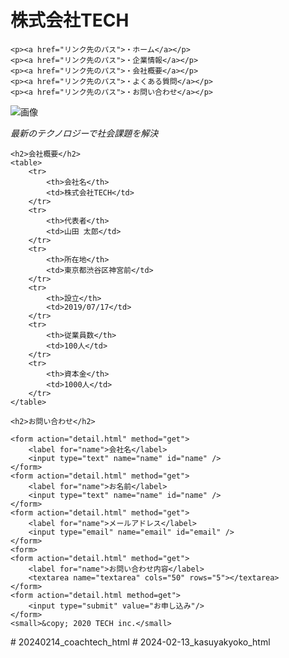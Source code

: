 <!DOCTYPE html>
<html lang="ja">
<head>
    <meta charset="UTF-8">
    <meta name="viewport" content="width=device-width, initial-scale=1.0">
    <title>株式会社TECH</title>
</head>
<body>
  <h1>株式会社TECH</h1>
    
    <p><a href="リンク先のパス">・ホーム</a></p>
    <p><a href="リンク先のパス">・企業情報</a></p>
    <p><a href="リンク先のパス">・会社概要</a></p>
    <p><a href="リンク先のパス">・よくある質問</a></p>
    <p><a href="リンク先のパス">・お問い合わせ</a></p>
</body>
    <img src="img/mv 5.png" alt="画像">
    <p><em>最新のテクノロジーで社会課題を解決</em></p>

    <h2>会社概要</h2>
    <table>
        <tr>
            <th>会社名</th>
            <td>株式会社TECH</td>
        </tr>
        <tr>
            <th>代表者</th>
            <td>山田 太郎</td>
        </tr>
        <tr>
            <th>所在地</th>
            <td>東京都渋谷区神宮前</td>
        </tr>
        <tr>
            <th>設立</th>
            <td>2019/07/17</td>
        </tr>
        <tr>
            <th>従業員数</th>
            <td>100人</td>
        </tr>
        <tr>
            <th>資本金</th>
            <td>1000人</td>
        </tr>
    </table>

    <h2>お問い合わせ</h2>

    <form action="detail.html" method="get">
        <label for="name">会社名</label>
        <input type="text" name="name" id="name" />
    </form>
    <form action="detail.html" method="get">
        <label for="name">お名前</label>
        <input type="text" name="name" id="name" />
    </form>
    <form action="detail.html" method="get">
        <label for="name">メールアドレス</label>
        <input type="email" name="email" id="email" />
    </form>
    <form>
    <form action="detail.html" method="get">
        <label for="name">お問い合わせ内容</label>
        <textarea name="textarea" cols="50" rows="5"></textarea>
    </form>
    <form action="detail.html method=get">
        <input type="submit" value="お申し込み"/>
    </form>
    <small>&copy; 2020 TECH inc.</small>

</body>
</html>
# 20240214_coachtech_html
# 2024-02-13_kasuyakyoko_html
